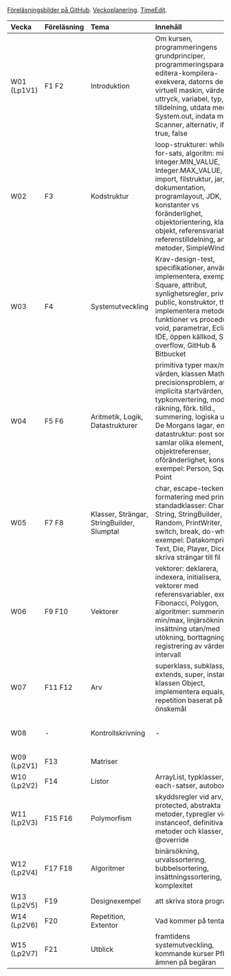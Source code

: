 [Föreläsningsbilder på GitHub]. [Veckoplanering]. [TimeEdit].

| Vecka         | Föreläsning | Tema  | Innehåll   | Ankboken |
|:--------------|:------------|:------|:-----------|:---------|
| W01 (Lp1V1)   | F1 F2       | Introduktion | Om kursen, programmeringens grundprinciper, programmeringsparadigmer, editera-kompilera-exekvera, datorns delar, virtuell maskin, värde, uttryck, variabel, typ, tilldelning, utdata med System.out, indata med Scanner, alternativ, if, else, true, false | 1, 3.1-3.3, 5.1-5.3, 6.1-6.2, 7.1, 7.3 |
| W02           | F3         | Kodstruktur | loop-strukturer: while-sats, for-sats, algoritm: min/max, Integer.MIN_VALUE, Integer.MAX_VALUE, Paket, import, filstruktur, jar, dokumentation, programlayout, JDK, konstanter vs föränderlighet, objektorientering, klasser,  objekt, referensvariabler, referenstilldelning, anropa metoder, SimpleWindow | 2.1-2.6, 4, 5.4, 7.2, 7.5-7.6, 7.8-7.9 |
| W03           | F4        | Systemutveckling | Krav-design-test, specifikationer, använda vs implementera, exempel: Square, attribut, synlighetsregler, private, public, konstruktor, this, implementera metoder, funktioner vs procedurer, void, parametrar, Eclipse IDE, öppen källkod, Stack overflow, GitHub & Bitbucket | 2.7-2.10, 3.3-3.12 |
| W04           | F5 F6       | Aritmetik, Logik, Datastrukturer  | primitiva typer max/min-värden, klassen Math, precisionsproblem, attribut, implicita startvärden, typkonvertering, modulo-räkning, förk. tilld., summering, logiska uttryck, De Morgans lagar, enkel datastruktur: post som samlar olika element, delade objektreferenser, oföränderlighet, konstanter, exempel: Person, Square Point | 3.1-3.9, 5, 6.1-6.4, 7.2, 7.5 |
| W05           | F7 F8       | Klasser, Strängar, StringBuilder, Slumptal |  char, escape-tecken, formatering med printf, standadklasser: Character, String, StringBuilder, Random, PrintWriter, satser: switch, break, do-while, exempel: Datakomprimering, Text, Die, Player, DiceGame, skriva strängar till fil | 11, 7.9, 6.10, 7.7, 7.4, 7.12  |
| W06           | F9 F10      | Vektorer | vektorer: deklarera, indexera, initialisera, vektorer med referensvariabler, exempel: Fibonacci, Polygon, algoritmer: summering, min/max, linjärsökning, insättning utan/med utökning, borttagning, registrering av värden och intervall | 8 |
| W07           | F11 F12     | Arv | superklass, subklass, extends, super, instanceof, klassen Object,  implementera equals, repetition baserat på önskemål | 9.1, 9.3, 9.7-9.9, 11.2, 12.6|
| W08           | - | Kontrollskrivning | - | Delar av 1-7, 9, 11-12 enl ovan|
| W09 (Lp2V1)   | F13         | Matriser |  | 8.6-8.7 |
| W10 (Lp2V2)   | F14         | Listor | ArrayList, typklasser, for-each-satser, autoboxning | 12 |
| W11 (Lp2V3)   | F15 F16     | Polymorfism | skyddsregler vid arv, protected, abstrakta metoder, typregler vid arv, instanceof, definitiva metoder och klasser, @override| 9.2, 9.4-9.6, 9.10 |
| W12 (Lp2V4)   | F17 F18     | Algoritmer | binärsökning, urvalssortering, bubbelsortering, insättningssortering, komplexitet | 7.7, 8 |
| W13 (Lp2V5)   | F19         | Designexempel | att skriva stora program | 9, 10, 13   |
| W14 (Lp2V6)   | F20         | Repetition, Extentor | Vad kommer på tentan? | 1-13, A, B, C |
| W15 (Lp2V7)   | F21         | Utblick | framtidens systemutveckling, kommande kurser Pfk m.fl., ämnen på begäran | (14-16) |

[Föreläsningsbilder på GitHub]: https://github.com/bjornregnell/lth-eda016-2015/tree/master/lectures/notes
[TimeEdit]: http://cs.lth.se/eda016/schema   
[Veckoplanering]: http://cs.lth.se/eda016/veckoplanering
